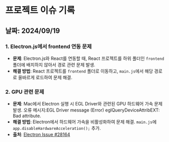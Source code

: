 # 프로젝트 이슈 기록

## 날짜: 2024/09/19

### 1. Electron.js에서 frontend 연동 문제

- **문제**: Electron.js와 React를 연동할 때, React 프로젝트를 하위 폴더인 `frontend` 폴더에 배치하지 않아서 경로 관련 문제 발생.
- **해결 방법**: React 프로젝트를 `frontend` 폴더로 이동하고, `main.js`에서 해당 경로로 올바르게 로드하여 문제 해결.

### 2. GPU 관련 문제

- **문제**: Mac에서 Electron 실행 시 EGL Driver와 관련된 GPU 하드웨어 가속 문제 발생. 오류 메시지:EGL Driver message (Error) eglQueryDeviceAttribEXT: Bad attribute.
- **해결 방법**: Electron에서 하드웨어 가속을 비활성화하여 문제 해결. `main.js`에 `app.disableHardwareAcceleration();` 추가.
- **출처**: [Electron Issue #28164](https://github.com/electron/electron/issues/28164)
